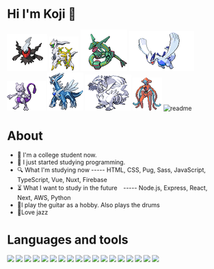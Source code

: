 # Hi I'm Koji :wave:
![darkrai](https://raw.githubusercontent.com/PokeAPI/sprites/master/sprites/pokemon/versions/generation-v/black-white/animated/491.gif)
![darkrai](https://raw.githubusercontent.com/PokeAPI/sprites/master/sprites/pokemon/versions/generation-v/black-white/animated/493.gif)
![darkrai](https://raw.githubusercontent.com/PokeAPI/sprites/master/sprites/pokemon/versions/generation-v/black-white/animated/384.gif)
![darkrai](https://raw.githubusercontent.com/PokeAPI/sprites/master/sprites/pokemon/versions/generation-v/black-white/animated/249.gif)
![darkrai](https://raw.githubusercontent.com/PokeAPI/sprites/master/sprites/pokemon/versions/generation-v/black-white/animated/150.gif)
![darkrai](https://raw.githubusercontent.com/PokeAPI/sprites/master/sprites/pokemon/versions/generation-v/black-white/animated/483.gif)
![darkrai](https://raw.githubusercontent.com/PokeAPI/sprites/master/sprites/pokemon/versions/generation-v/black-white/animated/643.gif)
![darkrai](https://raw.githubusercontent.com/PokeAPI/sprites/master/sprites/pokemon/versions/generation-v/black-white/animated/386.gif)
![readme](https://user-images.githubusercontent.com/71201308/99968993-3844fe00-2ddd-11eb-90c0-972f25ad58ce.png)
# About 
-  :pencil: I'm a college student now.
-  :muscle: I just started studying programming.
-  :mag: What I'm studying now ----- HTML, CSS, Pug, Sass, JavaScript, TypeScript, Vue, Nuxt, Firebase
- :hourglass_flowing_sand: What I want to study in the future　----- Node.js, Express, React, Next, AWS, Python
- :guitar:I play the guitar as a hobby. Also plays the drums
-  :saxophone:Love jazz
# Languages and tools
<img src="https://cdn.svgporn.com/logos/html-5.svg" width="50px"> <img src="https://cdn.svgporn.com/logos/css-3.svg" width="50px"> <img src="https://cdn.svgporn.com/logos/sass.svg" width="50px"> <img src="https://cdn.svgporn.com/logos/pug.svg" width="50px"> <img src="https://cdn.svgporn.com/logos/javascript.svg" width="50px"> <img src="https://cdn.svgporn.com/logos/typescript-icon.svg" width="50px"> <img src="https://cdn.svgporn.com/logos/vue.svg" width="50px"> <img src="https://cdn.svgporn.com/logos/vuetifyjs.svg" width="50px"> <img src="https://cdn.svgporn.com/logos/nuxt-icon.svg" width="50px"> <img src="https://cdn.svgporn.com/logos/python.svg" width="50px"> <img src="https://cdn.svgporn.com/logos/django.svg" width="50px"> <img src="https://cdn.svgporn.com/logos/firebase.svg" width="50px"> <img src="https://cdn.svgporn.com/logos/git-icon.svg" width="50px"> <img src="https://cdn.svgporn.com/logos/github-icon.svg" width="50px"> <img src="https://cdn.svgporn.com/logos/gitlab.svg" width="50px"> <img src="https://cdn.svgporn.com/logos/visual-studio-code.svg" width="50px"> <img src="https://cdn.svgporn.com/logos/eslint.svg" width="50px"> <img src="https://cdn.svgporn.com/logos/prettier.svg" width="50px">

